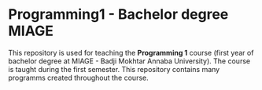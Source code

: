 # Programming1 - Bachelor degree MIAGE
This repository is used for teaching the **Programming 1** course (first year of bachelor degree at MIAGE - Badji Mokhtar Annaba University). The course is taught during the first semester. This repository contains many programms created throughout the course.
